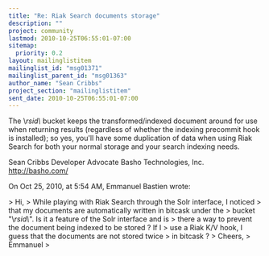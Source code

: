 ```yaml
---
title: "Re: Riak Search documents storage"
description: ""
project: community
lastmod: 2010-10-25T06:55:01-07:00
sitemap:
  priority: 0.2
layout: mailinglistitem
mailinglist_id: "msg01371"
mailinglist_parent_id: "msg01363"
author_name: "Sean Cribbs"
project_section: "mailinglistitem"
sent_date: 2010-10-25T06:55:01-07:00
---
```



The \\_rsid\\_ bucket keeps the transformed/indexed document around for use 
when returning results (regardless of whether the indexing precommit hook is 
installed); so yes, you'll have some duplication of data when using Riak Search 
for both your normal storage and your search indexing needs.

Sean Cribbs 
Developer Advocate
Basho Technologies, Inc.
http://basho.com/

On Oct 25, 2010, at 5:54 AM, Emmanuel Bastien wrote:

&gt; Hi,
&gt; While playing with Riak Search through the Solr interface, I noticed
&gt; that my documents are automatically written in bitcask under the
&gt; bucket "\\_rsid\\_". Is it a feature of the Solr interface and is
&gt; there a way to prevent the document being indexed to be stored ? If I
&gt; use a Riak K/V hook, I guess that the documents are not stored twice
&gt; in bitcask ?
&gt; Cheers,
&gt; Emmanuel
&gt; 
